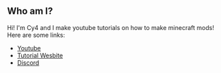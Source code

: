 ## Who am I?
Hi! I'm Cy4 and I make youtube tutorials on how to make minecraft mods! Here are some links:
<ul>
  <li><a href="https://www.youtube.com/c/Cy4sTutorials">Youtube</a></li>
  <li><a href="https://mcmodding.club/tutorials/">Tutorial Wesbite</a></li>
  <li><a href="https://discord.gg/pGDqFU62Ez">Discord</a></li>
</ul>
